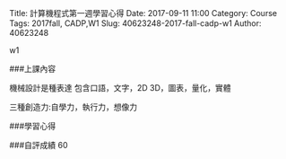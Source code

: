 Title: 計算機程式第一週學習心得
Date: 2017-09-11 11:00
Category: Course
Tags: 2017fall, CADP,W1
Slug: 40623248-2017-fall-cadp-w1
Author: 40623248

w1

<!-- PELICAN_END_SUMMARY -->

###上課內容

機械設計是種表達 包含口語，文字，2D 3D，圖表，量化，實體

三種創造力:自學力，執行力，想像力

###學習心得

###自評成績
60